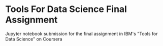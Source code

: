 # Tools For Data Science Final Assignment
Jupyter notebook submission for the final assignment in IBM's "Tools for Data Science" on Coursera
